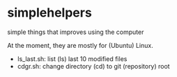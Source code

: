 # simplehelpers
simple things that improves using the computer

At the moment, they are mostly for (Ubuntu) Linux.

* ls_last.sh: list (ls) last 10 modified files
* cdgr.sh: change directory (cd) to git (repository) root 
